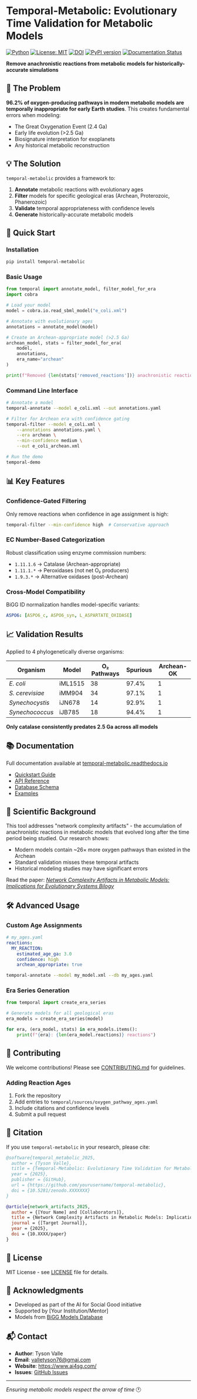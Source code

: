 # Temporal-Metabolic: Evolutionary Time Validation for Metabolic Models

[![Python](https://img.shields.io/badge/python-3.8%2B-blue)](https://www.python.org)
[![License: MIT](https://img.shields.io/badge/License-MIT-yellow.svg)](https://opensource.org/licenses/MIT)
[![DOI](https://zenodo.org/badge/DOI/10.5281/zenodo.XXXXXXX.svg)](https://doi.org/10.5281/zenodo.XXXXXXX)
[![PyPI version](https://badge.fury.io/py/temporal-metabolic.svg)](https://badge.fury.io/py/temporal-metabolic)
[![Documentation Status](https://readthedocs.org/projects/temporal-metabolic/badge/?version=latest)](https://temporal-metabolic.readthedocs.io/en/latest/?badge=latest)

**Remove anachronistic reactions from metabolic models for historically-accurate simulations**

## 🚨 The Problem

**96.2% of oxygen-producing pathways in modern metabolic models are temporally inappropriate for early Earth studies**. This creates fundamental errors when modeling:
- The Great Oxygenation Event (2.4 Ga)
- Early life evolution (>2.5 Ga)
- Biosignature interpretation for exoplanets
- Any historical metabolic reconstruction

## 💡 The Solution

`temporal-metabolic` provides a framework to:
1. **Annotate** metabolic reactions with evolutionary ages
2. **Filter** models for specific geological eras (Archean, Proterozoic, Phanerozoic)
3. **Validate** temporal appropriateness with confidence levels
4. **Generate** historically-accurate metabolic models

## 🚀 Quick Start

### Installation

```bash
pip install temporal-metabolic
```

### Basic Usage

```python
from temporal import annotate_model, filter_model_for_era
import cobra

# Load your model
model = cobra.io.read_sbml_model("e_coli.xml")

# Annotate with evolutionary ages
annotations = annotate_model(model)

# Create an Archean-appropriate model (>2.5 Ga)
archean_model, stats = filter_model_for_era(
    model, 
    annotations,
    era_name="archean"
)

print(f"Removed {len(stats['removed_reactions'])} anachronistic reactions")
```

### Command Line Interface

```bash
# Annotate a model
temporal-annotate --model e_coli.xml --out annotations.yaml

# Filter for Archean era with confidence gating
temporal-filter --model e_coli.xml \
    --annotations annotations.yaml \
    --era archean \
    --min-confidence medium \
    --out e_coli_archean.xml

# Run the demo
temporal-demo
```

## 📊 Key Features

### Confidence-Gated Filtering
Only remove reactions when confidence in age assignment is high:
```bash
temporal-filter --min-confidence high  # Conservative approach
```

### EC Number-Based Categorization
Robust classification using enzyme commission numbers:
- `1.11.1.6` → Catalase (Archean-appropriate)
- `1.11.1.*` → Peroxidases (not net O₂ producers)
- `1.9.3.*` → Alternative oxidases (post-Archean)

### Cross-Model Compatibility
BiGG ID normalization handles model-specific variants:
```yaml
ASPO6: [ASPO6_c, ASPO6_syn, L_ASPARTATE_OXIDASE]
```

## 📈 Validation Results

Applied to 4 phylogenetically diverse organisms:

| Organism | Model | O₂ Pathways | Spurious | Archean-OK |
|----------|-------|-------------|----------|------------|
| *E. coli* | iML1515 | 38 | 97.4% | 1 |
| *S. cerevisiae* | iMM904 | 34 | 97.1% | 1 |
| *Synechocystis* | iJN678 | 14 | 92.9% | 1 |
| *Synechococcus* | iJB785 | 18 | 94.4% | 1 |

**Only catalase consistently predates 2.5 Ga across all models**

## 📚 Documentation

Full documentation available at [temporal-metabolic.readthedocs.io](https://temporal-metabolic.readthedocs.io)

- [Quickstart Guide](https://temporal-metabolic.readthedocs.io/quickstart)
- [API Reference](https://temporal-metabolic.readthedocs.io/api)
- [Database Schema](https://temporal-metabolic.readthedocs.io/database)
- [Examples](https://temporal-metabolic.readthedocs.io/examples)

## 🔬 Scientific Background

This tool addresses "network complexity artifacts" - the accumulation of anachronistic reactions in metabolic models that evolved long after the time period being studied. Our research shows:

- Modern models contain ~26× more oxygen pathways than existed in the Archean
- Standard validation misses these temporal artifacts
- Historical modeling studies may have significant errors

Read the paper: *[Network Complexity Artifacts in Metabolic Models: Implications for Evolutionary Systems Bilogy](https://drive.google.com/file/d/1KbXtDgAPlys0Xz3Y7jq0iUeRJ9zR2xdI/view?usp=sharing)*

## 🛠️ Advanced Usage

### Custom Age Assignments

```yaml
# my_ages.yaml
reactions:
  MY_REACTION:
    estimated_age_ga: 3.0
    confidence: high
    archean_appropriate: true
```

```bash
temporal-annotate --model my_model.xml --db my_ages.yaml
```

### Era Series Generation

```python
from temporal import create_era_series

# Generate models for all geological eras
era_models = create_era_series(model)

for era, (era_model, stats) in era_models.items():
    print(f"{era}: {len(era_model.reactions)} reactions")
```

## 🤝 Contributing

We welcome contributions! Please see [CONTRIBUTING.md](CONTRIBUTING.md) for guidelines.

### Adding Reaction Ages

1. Fork the repository
2. Add entries to `temporal/sources/oxygen_pathway_ages.yaml`
3. Include citations and confidence levels
4. Submit a pull request

## 📖 Citation

If you use `temporal-metabolic` in your research, please cite:

```bibtex
@software{temporal_metabolic_2025,
  author = {Tyson Valle},
  title = {Temporal-Metabolic: Evolutionary Time Validation for Metabolic Models},
  year = {2025},
  publisher = {GitHub},
  url = {https://github.com/yourusername/temporal-metabolic},
  doi = {10.5281/zenodo.XXXXXXX}
}

@article{network_artifacts_2025,
  author = {[Your Name] and [Collaborators]},
  title = {Network Complexity Artifacts in Metabolic Models: Implications for Evolutionary Systems Biology},
  journal = {[Target Journal]},
  year = {2025},
  doi = {10.XXXX/paper}
}
```

## 📜 License

MIT License - see [LICENSE](LICENSE) file for details.

## 🙏 Acknowledgments

- Developed as part of the AI for Social Good initiative
- Supported by [Your Institution/Mentor]
- Models from [BiGG Models Database](http://bigg.ucsd.edu/)

## 📬 Contact

- **Author**: Tyson Valle
- **Email**: valletyson76@gmai.com
- **Website**: https://www.ai4sg.com/
- **Issues**: [GitHub Issues](https://github.com/yourusername/temporal-metabolic/issues)

---

*Ensuring metabolic models respect the arrow of time* 🕐